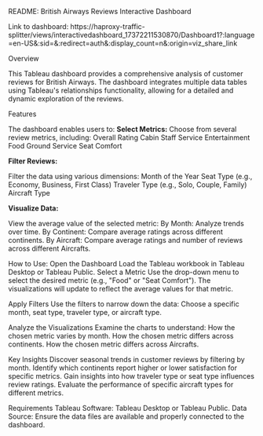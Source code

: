 README: British Airways Reviews Interactive Dashboard

Link to dashboard: https://haproxy-traffic-splitter/views/interactivedashboard_17372211530870/Dashboard1?:language=en-US&:sid=&:redirect=auth&:display_count=n&:origin=viz_share_link

Overview

This Tableau dashboard provides a comprehensive analysis of customer reviews for British Airways. The dashboard integrates multiple data tables using Tableau's relationships functionality, allowing for a detailed and dynamic exploration of the reviews.

Features

The dashboard enables users to:
**Select Metrics:**
Choose from several review metrics, including:
Overall Rating
Cabin Staff Service
Entertainment
Food
Ground Service
Seat Comfort

**Filter Reviews:**

Filter the data using various dimensions:
Month of the Year
Seat Type (e.g., Economy, Business, First Class)
Traveler Type (e.g., Solo, Couple, Family)
Aircraft Type

**Visualize Data:**

View the average value of the selected metric:
By Month: Analyze trends over time.
By Continent: Compare average ratings across different continents.
By Aircraft: Compare average ratings and number of reviews across different Aircrafts.

How to Use:
Open the Dashboard
Load the Tableau workbook in Tableau Desktop or Tableau Public.
Select a Metric
Use the drop-down menu to select the desired metric (e.g., "Food" or "Seat Comfort"). The visualizations will update to reflect the average values for that metric.

Apply Filters
Use the filters to narrow down the data:
Choose a specific month, seat type, traveler type, or aircraft type.

Analyze the Visualizations
Examine the charts to understand:
How the chosen metric varies by month.
How the chosen metric differs across continents.
How the chosen metric differs across Aircrafts.

Key Insights
Discover seasonal trends in customer reviews by filtering by month.
Identify which continents report higher or lower satisfaction for specific metrics.
Gain insights into how traveler type or seat type influences review ratings.
Evaluate the performance of specific aircraft types for different metrics.

Requirements
Tableau Software: Tableau Desktop or Tableau Public.
Data Source: Ensure the data files are available and properly connected to the dashboard.
